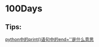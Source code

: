 # 100Days
## Tips:
[python中的print()语句中的end=''是什么意思](https://blog.csdn.net/menghuanshen/article/details/79057120)
